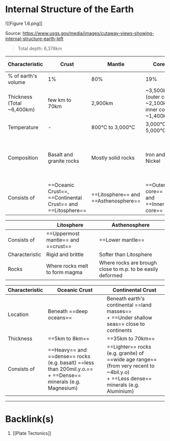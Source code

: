 # Internal Structure of the Earth
![[Figure 1.6.png]]

Source: https://www.usgs.gov/media/images/cutaway-views-showing-internal-structure-earth-left
> Total depth: 6,378km

| Characteristic      | Crust                                                       | Mantle                               | Core                                                | Uppermost mantle | Lower mantle | Outer Core                                | Inner Core                                                          |
| ------------------- | ----------------------------------------------------------- | ------------------------------------ | --------------------------------------------------- | ---------------- | ------------ | ----------------------------------------- | ------------------------------------------------------------------- |
| % of earth's volume | 1%                                                          | 80%                                  | 19%                                                 |     -             |    -          | -                                         | -                                                                   |
| Thickness (Total ~6,400km)           | few km to 70km                                              | 2,900km                              | ~3,500km (outer core ~2,100km, inner core ~1,400km) |      -            |    -          | ~2,100km                                  | ~1,400km                                                            |
| Temperature         | -                                                           | 800°C to 3,000°C                     | 3,000°C to 5,000°C                                  |     -             |    -          | -                                         | -                                                                   |
| Composition         | Basalt and granite rocks                                    | Mostly solid rocks                          | Iron and Nickel                                     | Magma and solid rocks                 | Solid rocks             | Molten iron and nickel (**liquid** layer) | Solid iron and nickel (**solid** layer) due to ==extreme pressure== |
| Consists of         | ==Oceanic Crust==, ==Continental Crust== and ==Litosphere== | ==Litosphere== and ==Asthenosphere== | ==Outer core== and ==Inner core==                   |         -         |   -           | -                                         | -                                                                   |

|                | Litosphere                         | Asthenosphere          |
| -------------- | ---------------------------------- | ---------------------- |
| Consists of    | ==Uppermost mantle== and ==crust== | ==Lower mantle==       |
| Characteristic | Rigid and brittle                  | Softer than Litosphere |
| Rocks               | Where rocks melt to form magma                                   | Where rocks are brough close to m.p. to be easily deformed                       |

| Characteristic | Oceanic Crust                                                                                               | Continental Crust                                                                                                            |
| -------------- | ----------------------------------------------------------------------------------------------------------- | ---------------------------------------------------------------------------------------------------------------------------- |
| Location       | Beneath ==deep oceans==                                                                                     | Beneath earth's continental ==land masses==<br>+ ==Under shallow seas== close to continents                                     |
| Thickness      | ==5km to 8km==                                                                                              | ==35km to 70km==                                                                                                             |
| Consists of    | ==Heavy== and ==dense== rocks (e.g. basalt) ==less than 200mil.y.o.==<br>+ ==Dense== minerals (e.g. Magnesium) | ==Lighter== rocks (e.g. granite) of ==wide age range== (from very recent to ~4bil.y.o)<br>+ ==Less dense== minerals (e.g. Aluminium) |

---
# Backlink(s)
1. [[Plate Tectonics]]